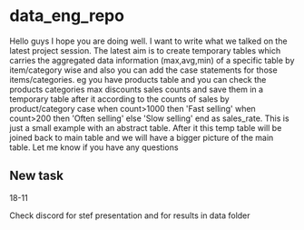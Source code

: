 # data_eng_repo
Hello guys I hope you are doing well. I want to write what we talked on the latest project session. 
The latest aim is to create temporary tables which carries the aggregated data information (max,avg,min)
of a specific table by item/category wise and also you can add the case statements for those items/categories.
eg you have products table and you can check the products categories max discounts sales counts and save them in a 
temporary table after it according to the counts of sales by product/category case when count>1000 then 'Fast selling' 
when count>200 then 'Often selling' else 'Slow selling' end as sales_rate. This is just a small example with an abstract table. 
After it this temp table will be joined back to main table and we will have a bigger picture of the main table. 
Let me know if you have any questions

## New task
18-11

Check discord for stef presentation and for results in data folder
